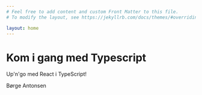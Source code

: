 ```yaml
---
# Feel free to add content and custom Front Matter to this file.
# To modify the layout, see https://jekyllrb.com/docs/themes/#overriding-theme-defaults

layout: home
---
```

# Kom i gang med Typescript

Up'n'go med React i TypeScript!

Børge Antonsen
